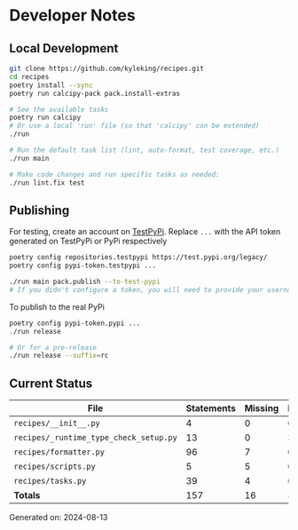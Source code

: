# Developer Notes

## Local Development

```sh
git clone https://github.com/kyleking/recipes.git
cd recipes
poetry install --sync
poetry run calcipy-pack pack.install-extras

# See the available tasks
poetry run calcipy
# Or use a local 'run' file (so that 'calcipy' can be extended)
./run

# Run the default task list (lint, auto-format, test coverage, etc.)
./run main

# Make code changes and run specific tasks as needed:
./run lint.fix test
```

## Publishing

For testing, create an account on [TestPyPi](https://test.pypi.org/legacy/). Replace `...` with the API token generated on TestPyPi or PyPi respectively

```sh
poetry config repositories.testpypi https://test.pypi.org/legacy/
poetry config pypi-token.testpypi ...

./run main pack.publish --to-test-pypi
# If you didn't configure a token, you will need to provide your username and password to publish
```

To publish to the real PyPi

```sh
poetry config pypi-token.pypi ...
./run release

# Or for a pre-release
./run release --suffix=rc
```

## Current Status

<!-- {cts} COVERAGE -->
| File                                   | Statements | Missing | Excluded | Coverage |
|----------------------------------------|------------|---------|----------|----------|
| `recipes/__init__.py`                  | 4          | 0       | 0        | 100.0%   |
| `recipes/_runtime_type_check_setup.py` | 13         | 0       | 33       | 100.0%   |
| `recipes/formatter.py`                 | 96         | 7       | 0        | 91.5%    |
| `recipes/scripts.py`                   | 5          | 5       | 0        | 0.0%     |
| `recipes/tasks.py`                     | 39         | 4       | 0        | 78.9%    |
| **Totals**                             | 157        | 16      | 33       | 85.9%    |

Generated on: 2024-08-13
<!-- {cte} -->
